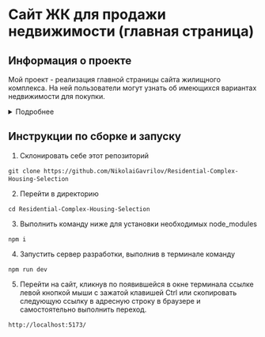 # Сайт ЖК для продажи недвижимости (главная страница)

## Информация о проекте

Мой проект - реализация главной страницы сайта жилищного комплекса. На ней
пользователи могут узнать об имеющихся вариантах недвижимости для покупки.

<details>
<summary>Подробнее</summary>
Варианты недвижимости показываются на здании в наглядной
форме, если кликнуть на интересующий пункт в навигационном меню сбоку. Также
можно получить информацию о стоимости и метраже, наведя курсором на определенный
участок здания. Он подсветится, и в специальном окне появится вся интересующая
пользователей информация. 

![Главная страница сайта ЖК вид 1](public/readme-preview.jpg)
Здание жилищного комплекса можно поворачивать
(доступны Вид-1, Вид-2).
![Главная страница сайта ЖК вид 2](public/readme-preview2.jpg)

</details>

## Инструкции по сборке и запуску

1. Склонировать себе этот репозиторий

```
git clone https://github.com/NikolaiGavrilov/Residential-Complex-Housing-Selection
```
2. Перейти в директорию
```
cd Residential-Complex-Housing-Selection
```
3. Выполнить команду ниже для установки необходимых node_modules
```
npm i
```
4. Запустить сервер разработки, выполнив в терминале команду
```
npm run dev
```
5. Перейти на сайт, кликнув по появившейся в окне терминала ссылке левой кнопкой
   мыши с зажатой клавишей Ctrl или скопировать следующую ссылку в адресную
   строку в браузере и самостоятельно выполнить переход.
```
http://localhost:5173/
```
